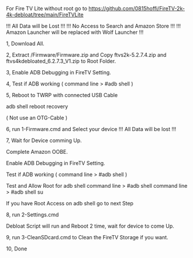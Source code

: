 For Fire TV Lite without root go to https://github.com/0815hoffi/FireTV-2k-4k-debloat/tree/main/FireTVLite


!!! All Data will be Lost !!!
!!! No Access to Search and Amazon Store !!!
!!! Amazon Launcher will be replaced with Wolf Launcher !!!


1, Download All.

2, Extract /Firmware/Firmware.zip and Copy ftvs2k-5.2.7.4.zip and ftvs4kdebloated_6.2.7.3_V1.zip to Root Folder.

3, Enable ADB Debugging in FireTV Setting.

4, Test if ADB working  ( command line > #adb shell )

5, Reboot to TWRP with connected USB Cable
   
   adb shell reboot recovery
   
   ( Not use an OTG-Cable )

6, run 1-Firmware.cmd and Select your device 
   !!! All Data will be lost !!!
   
7, Wait for Device comming Up.
   
   Complete Amazon OOBE.
    
   Enable ADB Debugging in FireTV Setting.
    
   Test if ADB working  ( command line > #adb shell )
    
   Test and Allow Root for adb shell 
   command line > #adb shell 
   command line > #adb shell su
    
   If you have Root Access on adb shell go to next Step
    
 
8, run 2-Settings.cmd
    
   Debloat Script will run and Reboot 2 time, wait
   for device to come Up.
   
9, run 3-CleanSDcard.cmd to Clean the FireTV Storage if you want.

10, Done
     
